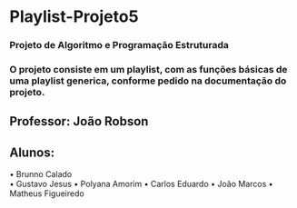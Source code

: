 # Playlist-Projeto5

### Projeto de Algoritmo e Programação Estruturada

### O projeto consiste em um playlist, com as funções básicas de uma playlist generica, conforme pedido na documentação do projeto.

## Professor: João Robson
## Alunos: 
• Brunno Calado  
• Gustavo Jesus
• Polyana Amorim
• Carlos Eduardo
• João Marcos
• Matheus Figueiredo
